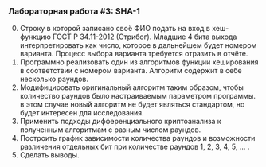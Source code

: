 ### Лабораторная работа #3: SHA-1 ###

0. Строку в которой записано своё ФИО подать на вход в хеш-функцию ГОСТ Р 34.11-2012 (Стрибог). Младшие 4 бита выхода интерпретировать как число, которое в дальнейшем будет номером варианта. Процесс выбора варианта требуется отразить в отчёте.
1. Программно реализовать один из алгоритмов функции хеширования в соответствии с номером варианта. Алгоритм содержит в себе несколько раундов.
2. Модифицировать оригинальный алгоритм таким образом, чтобы количество раундов было настраиваемым параметром программы. в этом случае новый алгоритм не будет являться стандартом, но будет интересен для исследования.
3. Применить подходы дифференциального криптоанализа к полученным алгоритмам с разным числом раундов.
4. Построить график зависимости количества раундов и возможности различения отдельных бит при количестве раундов 1, 2, 3, 4, 5, ... .
5. Сделать выводы.